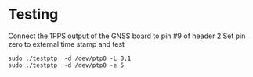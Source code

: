 # Testing
Connect the 1PPS output of the GNSS board to pin #9 of header 2
Set pin zero to external time stamp and test

```
sudo ./testptp  -d /dev/ptp0 -L 0,1
sudo ./testptp  -d /dev/ptp0 -e 5
```
